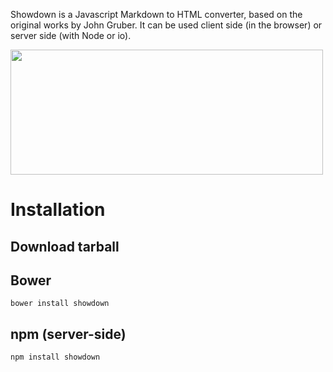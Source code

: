 Showdown is a Javascript Markdown to HTML converter, based on the original works by John Gruber. It can be used client side (in the browser) or server side (with Node or io). 

<img src="https://raw.githubusercontent.com/flosse/scaleApp/master/architecture.png" width="500" height="200" />


# Installation

## Download tarball

## Bower

    bower install showdown

## npm (server-side)

    npm install showdown
